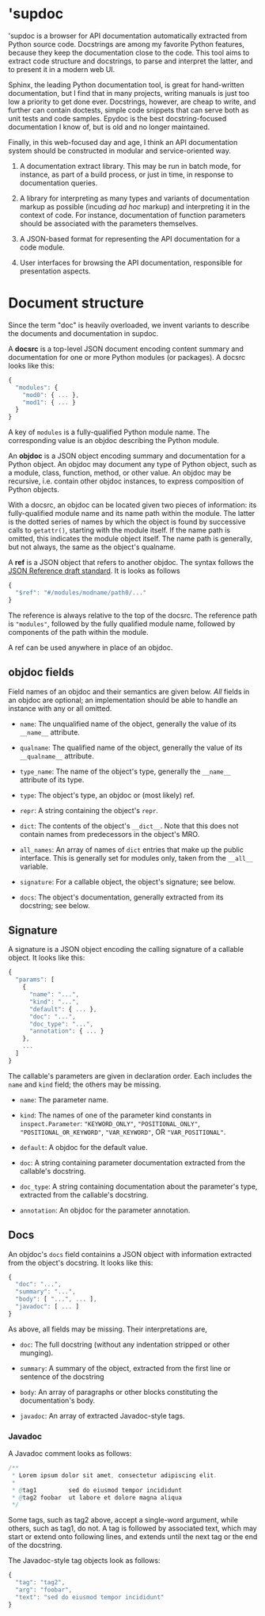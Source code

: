 # 'supdoc

'supdoc is a browser for API documentation automatically extracted from Python
source code.  Docstrings are among my favorite Python features, because they
keep the documentation close to the code.  This tool aims to extract code
structure and docstrings, to parse and interpret the latter, and to present it
in a modern web UI.

Sphinx, the leading Python documentation tool, is great for hand-written
documentation, but I find that in many projects, writing manuals is just too low
a priority to get done ever.  Docstrings, however, are cheap to write, and
further can contain doctests, simple code snippets that can serve both as unit
tests and code samples.  Epydoc is the best docstring-focused documentation I
know of, but is old and no longer maintained.

Finally, in this web-focused day and age, I think an API documentation system
should be constructed in modular and service-oriented way.

1. A documentation extract library.  This may be run in batch mode, for
instance, as part of a build process, or just in time, in response to
documentation queries.

2. A library for interpreting as many types and variants of documentation markup
as possible (incuding <i>ad hoc</i> markup) and interpreting it in the context
of code.  For instance, documentation of function parameters should be
associated with the parameters themselves.

3. A JSON-based format for representing the API documentation for a code
module.  

4. User interfaces for browsing the API documentation, responsible for
presentation aspects.


# Document structure

Since the term "doc" is heavily overloaded, we invent variants to describe the
documents and documentation in supdoc.

A **docsrc** is a top-level JSON document encoding content summary and
documentation for one or more Python modules (or packages).  A docsrc looks like
this:

```js
{
  "modules": {
    "mod0": { ... },
    "mod1": { ... }
  }
}
```

A key of `modules` is a fully-qualified Python module name.  The corresponding
value is an objdoc describing the Python module.

An **objdoc** is a JSON object encoding summary and documentation for a Python
object.  An objdoc may document any type of Python object, such as a module,
class, function, method, or other value.  An objdoc may be recursive, i.e. 
contain other objdoc instances, to express composition of Python objects.

With a docsrc, an objdoc can be located given two pieces of information: its
fully-qualified module name and its name path within the module.  The latter is
the dotted series of names by which the object is found by successive calls to
`getattr()`, starting with the module itself.  If the name path is omitted, this
indicates the module object itself.  The name path is generally, but not always,
the same as the object's qualname.

A **ref** is a JSON object that refers to another objdoc.  The syntax follows the
[JSON Reference draft
standard](https://tools.ietf.org/html/draft-pbryan-zyp-json-ref-03).  It is
looks as follows

```js
{
  "$ref": "#/modules/modname/path0/..."
}
```

The reference is always relative to the top of the docsrc.  The reference path
is `"modules"`, followed by the fully qualified module name, followed by
components of the path within the module.

A ref can be used anywhere in place of an objdoc.


## objdoc fields

Field names of an objdoc and their semantics are given below.  _All_ fields in
an objdoc are optional; an implementation should be able to handle an instance
with any or all omitted.

- `name`: The unqualified name of the object, generally the value of its
  `__name__` attribute.

- `qualname`: The qualified name of the object, generally the value of its
  `__qualname__` attribute.

- `type_name`: The name of the object's type, generally the `__name__` attribute
  of its type.

- `type`: The object's type, an objdoc or (most likely) ref.

- `repr`: A string containing the object's `repr`.

- `dict`: The contents of the object's `__dict__`.  Note that this does not
  contain names from predecessors in the object's MRO.

- `all_names`: An array of names of `dict` entries that make up the public
  interface.  This is generally set for modules only, taken from the `__all__`
  variable.

- `signature`: For a callable object, the object's signature; see below.

- `docs`: The object's documentation, generally extracted from its docstring; 
  see below.


## Signature

A signature is a JSON object encoding the calling signature of a callable
object.  It looks like this:

```js
{
  "params": [
    {
      "name": "...",
      "kind": "...",
      "default": { ... },
      "doc": "...",
      "doc_type": "...",
      "annotation": { ... }
    },
    ...
  ]
}
```

The callable's parameters are given in declaration order.  Each includes the
`name` and `kind` field; the others may be missing.  

- `name`: The parameter name.

- `kind`: The names of one of the parameter kind constants in
  `inspect.Parameter`: `"KEYWORD_ONLY"`, `"POSITIONAL_ONLY"`,
  `"POSITIONAL_OR_KEYWORD"`, `"VAR_KEYWORD"`, OR `"VAR_POSITIONAL"`.

- `default`: A objdoc for the default value.

- `doc`: A string containing parameter documentation extracted from the
callable's docstring.

- `doc_type`: A string containing documentation about the parameter's type,
  extracted from the callable's docstring.

- `annotation`: An objdoc for the parameter annotation.


## Docs

An objdoc's `docs` field containins a JSON object with information extracted from
the object's docstring.  It looks like this:

```js
{
  "doc": "...",
  "summary": "...",
  "body": [ "...", ... ],
  "javadoc": [ ... ]
}
```

As above, all fields may be missing.  Their interpretations are,

- `doc`: The full docstring (without any indentation stripped or other munging).

- `summary`: A summary of the object, extracted from the first line or sentence
  of the docstring

- `body`: An array of paragraphs or other blocks constituting the
  documentation's body.

- `javadoc`: An array of extracted Javadoc-style tags.


### Javadoc

A Javadoc comment looks as follows:

```java
/**
 * Lorem ipsum dolor sit amet, consectetur adipiscing elit.
 *
 * @tag1         sed do eiusmod tempor incididunt
 * @tag2 foobar  ut labore et dolore magna aliqua
 */
```

Some tags, such as tag2 above, accept a single-word argument, while others, 
such as tag1, do not.  A tag is followed by associated text, which may start
or extend onto following lines, and extends until the next tag or the end of
the docstring.

The Javadoc-style tag objects look as follows:

```js
{
  "tag": "tag2",
  "arg": "foobar",
  "text": "sed do eiusmod tempor incididunt"
}
```


